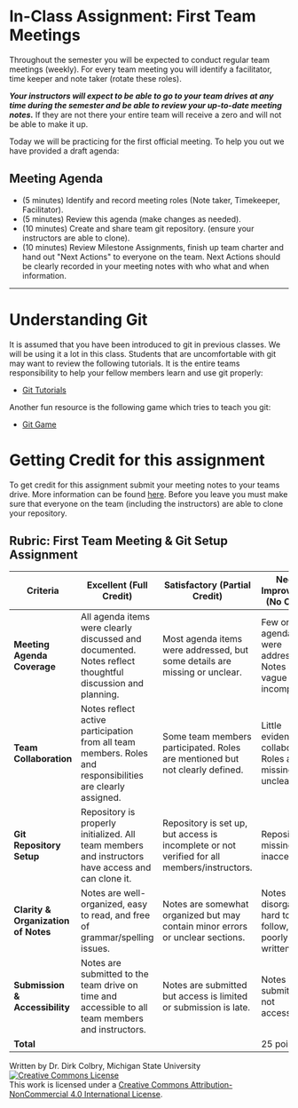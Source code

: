 # In-Class Assignment: First Team Meetings

Throughout the semester you will be expected to conduct regular team meetings (weekly).  For every team meeting you will identify a facilitator, time keeper and note taker (rotate these roles).  

***Your instructors will expect to be able to go to your team drives at any time during the semester and be able to review your up-to-date meeting notes.***  If they are not there your entire team will receive a zero and will not be able to make it up. 

Today we will be practicing for the first official meeting. To help you out we have provided a draft agenda:

## Meeting Agenda
- (5 minutes) Identify and record meeting roles (Note taker, Timekeeper, Facilitator).
- (5 minutes) Review this agenda (make changes as needed).
- (10 minutes) Create and share team git repository. (ensure your instructors are able to clone).
- (10 minutes) Review Milestone Assignments, finish up team charter and hand out "Next Actions" to everyone on the team. Next Actions should be clearly recorded in your meeting notes with who what and when information. 


---

# Understanding Git

It is assumed that you have been introduced to git in previous classes. We will be using it a lot in this class. Students that are uncomfortable with git may want to review the following tutorials. It is the entire teams responsibility to help your fellow members learn and use git properly:

- [Git Tutorials](https://msu-cmse-courses.github.io/cmse802-f20-student/0000-Getting-to-know-git.html)

Another fun resource is the following game which tries to teach you git:

- [Git Game](https://ohmygit.org/)


# Getting Credit for this assignment

To get credit for this assignment submit your meeting notes to your teams drive. More information can be found [here](Meetings-Notes_and_agendas). Before you leave you must make sure that everyone on the team (including the instructors) are able to clone your repository. 


## Rubric: First Team Meeting & Git Setup Assignment

| **Criteria** | **Excellent (Full Credit)** | **Satisfactory (Partial Credit)** | **Needs Improvement (No Credit)** | **Points** |
|--------------|-----------------------------|-----------------------------------|-----------------------------------|------------|
| **Meeting Agenda Coverage** | All agenda items were clearly discussed and documented. Notes reflect thoughtful discussion and planning. | Most agenda items were addressed, but some details are missing or unclear. | Few or no agenda items were addressed. Notes are vague or incomplete. | 5 |
| **Team Collaboration** | Notes reflect active participation from all team members. Roles and responsibilities are clearly assigned. | Some team members participated. Roles are mentioned but not clearly defined. | Little evidence of collaboration. Roles are missing or unclear. | 5 |
| **Git Repository Setup** | Repository is properly initialized. All team members and instructors have access and can clone it. | Repository is set up, but access is incomplete or not verified for all members/instructors. | Repository is missing or inaccessible. | 5 |
| **Clarity & Organization of Notes** | Notes are well-organized, easy to read, and free of grammar/spelling issues. | Notes are somewhat organized but may contain minor errors or unclear sections. | Notes are disorganized, hard to follow, or poorly written. | 5 |
| **Submission & Accessibility** | Notes are submitted to the team drive on time and accessible to all team members and instructors. | Notes are submitted but access is limited or submission is late. | Notes are not submitted or not accessible. | 5 |
| **Total** | |  | 25 points |

Written by Dr. Dirk Colbry, Michigan State University
<a rel="license" href="http://creativecommons.org/licenses/by-nc/4.0/"><img alt="Creative Commons License" style="border-width:0" src="https://i.creativecommons.org/l/by-nc/4.0/88x31.png" /></a><br />This work is licensed under a <a rel="license" href="http://creativecommons.org/licenses/by-nc/4.0/">Creative Commons Attribution-NonCommercial 4.0 International License</a>.
